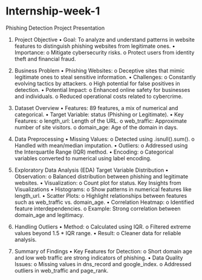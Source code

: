 # Internship-week-1
Phishing Detection Project Presentation
1. Project Objective
•	Goal: To analyze and understand patterns in website features to distinguish phishing websites from legitimate ones.
•	Importance:
o	Mitigate cybersecurity risks.
o	Protect users from identity theft and financial fraud.

2. Business Problem
•	Phishing Websites:
o	Deceptive sites that mimic legitimate ones to steal sensitive information.
•	Challenges:
o	Constantly evolving tactics by attackers.
o	High potential for false positives in detection.
•	Potential Impact:
o	Enhanced online safety for businesses and individuals.
o	Reduced operational costs related to cybercrime.

3. Dataset Overview
•	Features: 89 features, a mix of numerical and categorical.
•	Target Variable: status (Phishing or Legitimate).
•	Key Features:
o	length_url: Length of the URL.
o	web_traffic: Approximate number of site visitors.
o	domain_age: Age of the domain in days.

4. Data Preprocessing
•	Missing Values:
o	Detected using .isnull().sum().
o	Handled with mean/median imputation.
•	Outliers:
o	Addressed using the Interquartile Range (IQR) method.
•	Encoding:
o	Categorical variables converted to numerical using label encoding.

5. Exploratory Data Analysis (EDA)
Target Variable Distribution
•	Observation:
o	Balanced distribution between phishing and legitimate websites.
•	Visualization:
o	Count plot for status.
Key Insights from Visualizations
•	Histograms:
o	Show patterns in numerical features like length_url.
•	Scatter Plots:
o	Highlight relationships between features such as web_traffic vs. domain_age.
•	Correlation Heatmap:
o	Identified feature interdependencies.
o	Example: Strong correlation between domain_age and legitimacy.

6. Handling Outliers
•	Method:
o	Calculated using IQR.
o	Filtered extreme values beyond 1.5 * IQR range.
•	Result:
o	Cleaner data for reliable analysis.

8. Summary of Findings
•	Key Features for Detection:
o	Short domain age and low web traffic are strong indicators of phishing.
•	Data Quality Issues:
o	Missing values in dns_record and google_index.
o	Addressed outliers in web_traffic and page_rank.

